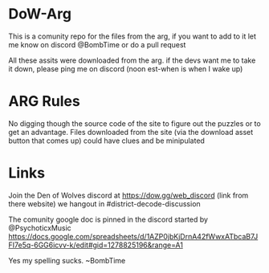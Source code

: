# DoW-Arg

This is a comunity repo for the files from the arg, if you want to add to it let me know on discord @BombTime or do a pull request

All these assits were downloaded from the arg. if the devs want me to take it down, please ping me on discord (noon est-when is when I wake up)

# ARG Rules
No digging though the source code of the site to figure out the puzzles or to get an advantage.
Files downloaded from the site (via the download asset button that comes up) could have clues and be minipulated

# Links
Join the Den of Wolves discord at https://dow.gg/web_discord (link from there website) we hangout in #district-decode-discussion

The comunity google doc is pinned in the discord started by @PsychoticxMusic https://docs.google.com/spreadsheets/d/1AZP0jbKjDrnA42fWwxATbcaB7JFI7e5q-6GG6icvv-k/edit#gid=1278825196&range=A1

Yes my spelling sucks. ~BombTime
